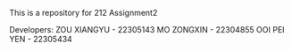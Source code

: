 This is a repository for 212 Assignment2

Developers:
ZOU XIANGYU - 22305143
MO ZONGXIN - 22304855
OOI PEI YEN - 22305434
